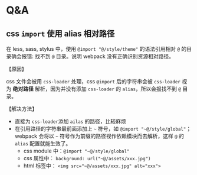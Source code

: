 # Q&A

## css `import` 使用 alias 相对路径

在 less, sass, stylus 中，使用 `@import "@/style/theme"` 的语法引用相对 `@` 的目录确会报错: 找不到 `@` 目录。说明 webpack 没有正确识别资源相对路径。

【原因】

css 文件会被用 `css-loader` 处理，css `@import` 后的字符串会被 `css-loader` 视为 **绝对路径** 解析，因为并没有添加 `css-loader` 的 `alias`，所以会报找不到 `@` 目录。

【解决方法】

+ 直接为 `css-loader`添加 `ailas` 的路径，比较麻烦
+ 在引用路径的字符串最前面添加上 `~` 符号，如 `@import "~@/style/global"`；webpack 会将以 `~` 符号作为前缀的路径视作依赖模块而去解析，这样 `@` 的 `alias` 配置就能生效了。
  + css module 中：`@import "~@/style/global"`
  + css 属性中： `background: url("~@/assets/xxx.jpg")`
  + html 标签中： `<img src="~@/assets/xxx.jpg" alt="xxx">`
